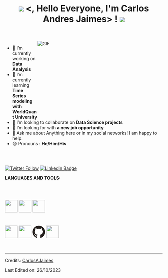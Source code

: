 <h1 align="center">
  <a target="_blank">
    <img src="https://github.com/JayantGoel001/JayantGoel001/blob/master/GIF/Earth.gif" width="24px" style="max-width:100%;">
  </a>
  &lt, Hello Everyone, I'm Carlos Andres Jaimes&gt; !
  <a target="_blank">
    <img src="https://github.com/JayantGoel001/JayantGoel001/blob/master/GIF/Hi.gif" width="40px" />
  </a>
</h1>

<br/>
<br/>
<a target="_blank">
  <img align="right" height="250" width="400" alt="GIF" src="https://github.com/JayantGoel001/JayantGoel001/blob/master/GIF/code.gif">
</a>

- 🔭 I’m currently working on **Data Analysis**
- 🌱 I’m currently learning **Time Series modeling with WorldQuant University**
- 👯 I’m looking to collaborate on **Data Science projects**
- 🤔 I’m looking for with **a new job opportunity**
- 💬 Ask me about Anything here or in my social networks! I am happy to help.
- 😄 Pronouns : **He/Him/His**


<br/>
<br/>

[![Twitter Follow](https://img.shields.io/twitter/follow/Cajaimesb?style=social)](https://twitter.com/Cajaimesb)
[![Linkedin Badge](https://img.shields.io/badge/-Cajaimesb-blue?style=flat-square&logo=Linkedin&logoColor=white&link=https://www.linkedin.com/in/cajaimes/)](https://www.linkedin.com/in/cajaimesb/)

**LANGUAGES AND TOOLS:**  


<br/>
<br/>

<code><img height="40" width="40" src="https://cdn-icons-png.flaticon.com/512/5968/5968350.png"></code>
<code><img height="40" width="40" src="https://cdn-icons-png.flaticon.com/512/4492/4492311.png"></code>
<code><img height="40" width="40" src="https://cdn-icons-png.flaticon.com/512/5968/5968313.png"></code>

#

<code><img height="40" width="40" src="https://cdn-icons-png.flaticon.com/512/5968/5968389.png"></code>
<code><img height="40" width="40" src="https://upload.wikimedia.org/wikipedia/commons/thumb/3/3f/Git_icon.svg/1024px-Git_icon.svg.png"></code>
<code><img height="40" width="40" src="https://raw.githubusercontent.com/github/explore/80688e429a7d4ef2fca1e82350fe8e3517d3494d/topics/github-api/github-api.png"></code>
<code><img height="40" width="40" src="https://cdn.iconscout.com/icon/free/png-512/mongodb-3-1175138.png"></code>

<br/>


-----
Credits: [CarlosAJaimes](https://github.com/CarlosAJaimes)

Last Edited on: 26/10/2023
